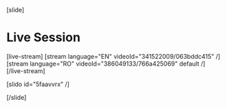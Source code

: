 [slide]
# Live Session

[live-stream]
[stream language="EN" videoId="341522009/063bddc415"  /]
[stream language="RO" videoId="386049133/766a425069" default /]
[/live-stream]


[slido id="5faavvrx" /]

[/slide]
